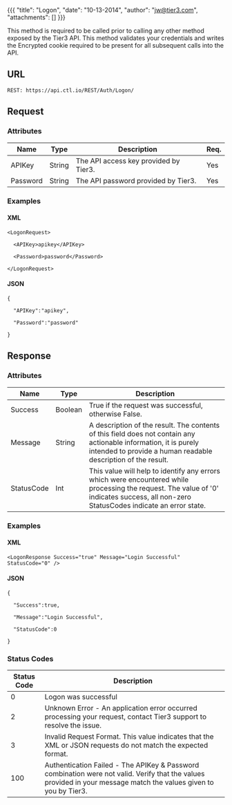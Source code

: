 {{{
  "title": "Logon",
  "date": "10-13-2014",
  "author": "jw@tier3.com",
  "attachments": []
}}}

This method is required to be called prior to calling any other method exposed by the Tier3 API. This method validates your credentials and writes the Encrypted cookie required to be present for all subsequent calls into the API.

## URL

    REST: https://api.ctl.io/REST/Auth/Logon/

## Request

### Attributes

<table>
  <tbody>
    <tr>
      <thead>
      <tr>
        <th>Name</th>
        <th>Type</th>
        <th>Description</th>
        <th>Req.</th>
      </tr>
    </thead>
    <tbody>
    </tr>
    <tr>
      <td>APIKey</td>
      <td>String</td>
      <td>The API access key provided by Tier3.</td>
      <td>Yes</td>
    </tr>
    <tr>
      <td>Password</td>
      <td>String</td>
      <td>The API password provided by Tier3.</td>
      <td>Yes</td>
    </tr>
  </tbody>
</table>

### Examples

#### XML

    <LogonRequest>

      <APIKey>apikey</APIKey>

      <Password>password</Password>

    </LogonRequest>

#### JSON

    {

      "APIKey":"apikey",

      "Password":"password"

    }

## Response

### Attributes

<table>
    <thead>
    <tr>
      <th>Name</th>
      <th>Type</th>
      <th>Description</th>
    </tr>
  </thead>
  <tbody>
    <tr>
      <td>Success</td>
      <td>Boolean</td>
      <td>True if the request was successful, otherwise False.</td>
    </tr>
    <tr>
      <td>Message</td>
      <td>String</td>
      <td>A description of the result. The contents of this field does not contain any actionable information, it is purely intended to provide a human readable description of the result.</td>
    </tr>
    <tr>
      <td>StatusCode</td>
      <td>Int</td>
      <td>This value will help to identify any errors which were encountered while processing the request. The value of '0' indicates success, all non-zero StatusCodes indicate an error state.</td>
    </tr>
  </tbody>
</table>

### Examples

#### XML

    <LogonResponse Success="true" Message="Login Successful" StatusCode="0" />

#### JSON

    {

      "Success":true,

      "Message":"Login Successful",

      "StatusCode":0

    }

### Status Codes

<table>
  <thead>
    <tr>
      <th>Status Code</th>
      <th>Description</th>
    </tr>
  </thead>
  <tbody>
    <tr>
      <td>0</td>
      <td>Logon was successful</td>
    </tr>
    <tr>
      <td>2</td>
      <td>Unknown Error - An application error occurred processing your request, contact Tier3 support to resolve the issue.</td>
    </tr>
    <tr>
      <td>3</td>
      <td>Invalid Request Format. This value indicates that the XML or JSON requests do not match the expected format.</td>
    </tr>
    <tr>
      <td>100</td>
      <td>Authentication Failed - The APIKey &amp; Password combination were not valid. Verify that the values provided in your message match the values given to you by Tier3.</td>
    </tr>
  </tbody>
</table>
